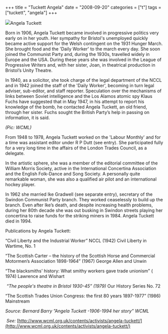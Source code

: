 +++
title = "Tuckett Angela"
date = "2008-09-20"
categories = ["t"]
tags = ["tuckett", "angela"]
+++

![](http://79.170.40.183/grahamstevenson.me.uk/images/stories/tuckett%20angela.jpg)Angela Tuckett

Born in 1906, Angela Tuckett became involved in progressive politics very early on in her youth. Her sympathy for Bristol's unemployed quickly became active support for the Welsh contingent on the 1931 Hunger March. She brought food and the 'Daily Worker' to the march every day. She soon joined the Communist Party and, during the 1930s, travelled widely in Europe and the USA. During these years she was involved in the League of Progressive Writers and, with her sister, Joan, in theatrical production in Bristol’s Unity Theatre.

In 1940, as a solicitor, she took charge of the legal department of the NCCL and in 1942 joined the staff of the 'Daily Worker', becoming in turn legal adviser, sub-editor, and staff reporter. Speculation over the mechanisms of links between Soviet intelligence and the Los Alamos atomic spy Klaus Fuchs have suggested that in May 1947, in his attempt to report his knowledge of the bomb, he contacted Angela Tuckett, an old friend, through her sister. Fuchs sought the British Party’s help in passing on information, it is said.

_(Pic: WCML)_ 

From 1948 to 1978, Angela Tuckett worked on the 'Labour Monthly' and for a time was assistant editor under R P Dutt (see entry). She participated fully for a very long time in the affairs of the London Trades Council, as a delegate.

In the artistic sphere, she was a member of the editorial committee of the William Morris Society, active in the International Concertina Association and the English Folk-Dance and Song Society. A personally quite remarkable woman, she was also a qualified air pilot and an international hockey player.

In 1962 she married Ike Gradwell (see separate entry), secretary of the Swindon Communist Party branch. They worked ceaselessly to build up the branch. Even after Ike’s death, and despite increasing health problems, during her 80th decade she was out busking in Swindon streets playing her concertina to raise funds for the striking miners in 1984. Angela Tuckett died in 1994.

Publications by Angela Tuckett:

“Civil Liberty and the Industrial Worker” NCCL (1942) Civil Liberty in Wartime, No. 1

“The Scottish Carter – the history of the Scottish Horse and Commercial Motormen’s Association 1898-1964” (1967) George Allen and Unwin

“The blacksmiths' history: What smithy workers gave trade unionism” ( 1974) Lawrence and Wishart

 _“The people's theatre in Bristol 1930-45” (1979)_ Our History Series No. 72

“The Scottish Trades Union Congress: the first 80 years 1897-1977” (1986) Mainstream 

_Source:_ _Bernard Barry ”Angela Tuckett -1906-1994 her story” WCML_

 _See:_ [http://www.wcml.org.uk/contents/activists/angela-tuckett/](http://www.wcml.org.uk/contents/activists/angela-tuckett/)
